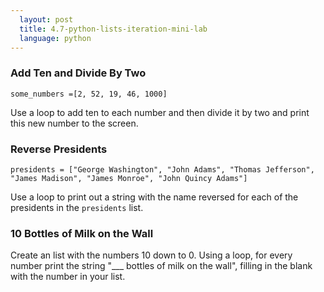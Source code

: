 ```yaml
---
  layout: post
  title: 4.7-python-lists-iteration-mini-lab
  language: python
---
```



###  Add Ten and Divide By Two
```
some_numbers =[2, 52, 19, 46, 1000]
```
Use a loop to add ten to each number and then divide it by two and print this new number to the screen.

###  Reverse Presidents
 ```
 presidents = ["George Washington", "John Adams", "Thomas Jefferson", "James Madison", "James Monroe", "John Quincy Adams"]
 ```

Use a loop to print out a string with the name reversed for each of the presidents in the `presidents` list.

###  10 Bottles of Milk on the Wall
Create an list with the numbers 10 down to 0. Using a loop, for every number print the string "___ bottles of milk on the wall", filling in the blank with the number in your list.
